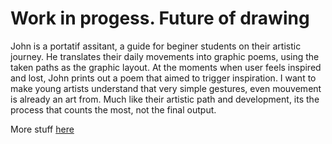 # Work in progess. Future of drawing

John is a portatif assitant, a guide for beginer students on their artistic journey. He translates their daily movements into graphic poems, using the taken paths as the graphic layout. At the moments when user feels inspired and lost, John prints out a poem that aimed to trigger inspiration. I want to make young artists understand that very simple gestures, even mouvement is already an art from. Much like their artistic path and development, its the process that counts the most, not the final output. 

More stuff [here](/process/)